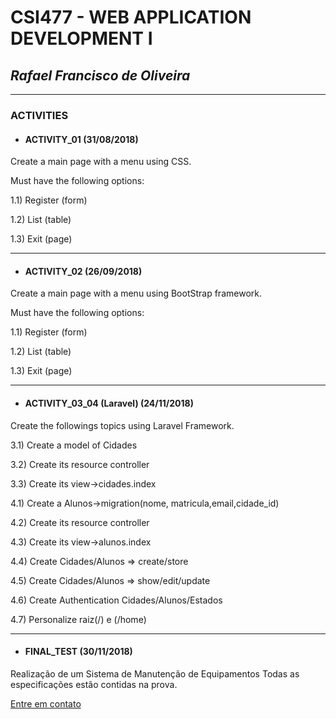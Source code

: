 # **CSI477 - WEB APPLICATION DEVELOPMENT I**

## *Rafael Francisco de Oliveira*

-------------------------------------

### ACTIVITIES

* #### ACTIVITY_01 (31/08/2018)

Create a main page with a menu using CSS. 

Must have the following options: 

1.1) Register (form)

1.2) List (table)

1.3) Exit (page)

******************************

* #### ACTIVITY_02 (26/09/2018)

Create a main page with a menu using BootStrap framework.

Must have the following options:

1.1) Register (form)

1.2) List (table)

1.3) Exit (page)

******************************

* #### ACTIVITY_03_04 (Laravel) (24/11/2018)

Create the followings topics using Laravel Framework.

3.1) Create a model of Cidades

3.2) Create its resource controller

3.3) Create its view->cidades.index


4.1) Create a Alunos->migration(nome, matricula,email,cidade_id)

4.2) Create its resource controller

4.3) Create its view->alunos.index

4.4) Create Cidades/Alunos => create/store

4.5) Create Cidades/Alunos => show/edit/update

4.6) Create Authentication Cidades/Alunos/Estados

4.7) Personalize raiz(/) e (/home)

*******************************

* #### FINAL_TEST (30/11/2018)

Realização de um Sistema de Manutenção de Equipamentos
Todas as especificações estão contidas na prova. 


[Entre em contato](mailto:rafael.fo@aluno.ufop.edu.br)
